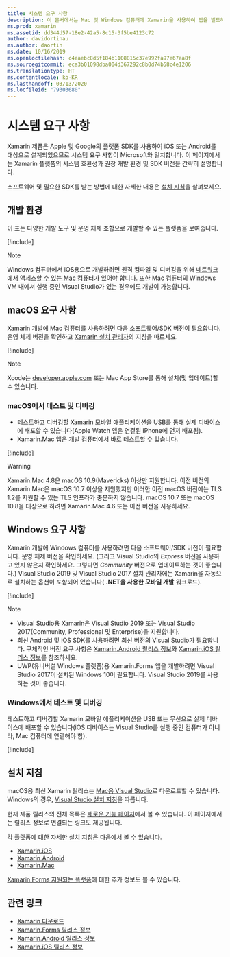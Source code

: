 ```yaml
---
title: 시스템 요구 사항
description: 이 문서에서는 Mac 및 Windows 컴퓨터에 Xamarin을 사용하여 앱을 빌드하기 위한 시스템 요구 사항을 나열합니다. 설치 지침으로 연결합니다.
ms.prod: xamarin
ms.assetid: dd344d57-18e2-42a5-8c15-3f5be4123c72
author: davidortinau
ms.author: daortin
ms.date: 10/16/2019
ms.openlocfilehash: c4eaebc8d5f184b1108815c37e992fa97e67aa8f
ms.sourcegitcommit: eca3b01098dba004d367292c8b0d74b58c4e1206
ms.translationtype: HT
ms.contentlocale: ko-KR
ms.lasthandoff: 03/13/2020
ms.locfileid: "79303680"
---
```

# <a name="system-requirements"></a>시스템 요구 사항

Xamarin 제품은 Apple 및 Google의 플랫폼 SDK를 사용하여 iOS 또는 Android를 대상으로 설계되었으므로 시스템 요구 사항이 Microsoft와 일치합니다. 이 페이지에서는 Xamarin 플랫폼의 시스템 호환성과 권장 개발 환경 및 SDK 버전을 간략히 설명합니다.

소프트웨어 및 필요한 SDK를 받는 방법에 대한 자세한 내용은 [설치 지침](#installation-instructions)을 살펴보세요.

## <a name="development-environments"></a>개발 환경

이 표는 다양한 개발 도구 및 운영 체제 조합으로 개발할 수 있는 플랫폼을 보여줍니다.

[!include[](~/cross-platform/includes/development-environment.md)]

> [!NOTE]
> Windows 컴퓨터에서 iOS용으로 개발하려면 원격 컴파일 및 디버깅을 위해 [네트워크에서 액세스할 수 있는 Mac 컴퓨터](~/ios/get-started/installation/windows/connecting-to-mac/index.md)가 있어야 합니다. 또한 Mac 컴퓨터의 Windows VM 내에서 실행 중인 Visual Studio가 있는 경우에도 개발이 가능합니다.

## <a name="macos-requirements"></a>macOS 요구 사항

Xamarin 개발에 Mac 컴퓨터를 사용하려면 다음 소프트웨어/SDK 버전이 필요합니다. 운영 체제 버전을 확인하고 [Xamarin 설치 관리자](#installation-instructions)의 지침을 따르세요.

[!include[](~/cross-platform/includes/macos-requirements.md)]

> [!NOTE]
> Xcode는 [developer.apple.com](https://developer.apple.com/xcode/download/) 또는 Mac App Store를 통해 설치(및 업데이트)할 수 있습니다.

### <a name="testing--debugging-on-macos"></a>macOS에서 테스트 및 디버깅

- 테스트하고 디버깅할 Xamarin 모바일 애플리케이션을 USB를 통해 실제 디바이스에 배포할 수 있습니다(Apple Watch 앱은 연결된 iPhone에 먼저 배포됨).
- Xamarin.Mac 앱은 개발 컴퓨터에서 바로 테스트할 수 있습니다.

[!include[](~/cross-platform/includes/macos-testing.md)]

> [!WARNING]
> Xamarin.Mac 4.8은 macOS 10.9(Mavericks) 이상만 지원합니다.
> 이전 버전의 Xamarin.Mac은 macOS 10.7 이상을 지원했지만 이러한 이전 macOS 버전에는 TLS 1.2를 지원할 수 있는 TLS 인프라가 충분하지 않습니다. macOS 10.7 또는 macOS 10.8을 대상으로 하려면 Xamarin.Mac 4.6 또는 이전 버전을 사용하세요.

## <a name="windows-requirements"></a>Windows 요구 사항

Xamarin 개발에 Windows 컴퓨터를 사용하려면 다음 소프트웨어/SDK 버전이 필요합니다.
운영 체제 버전을 확인하세요. (그리고 Visual Studio의 *Express* 버전을 사용하고 있지 않은지 확인하세요. 그렇다면 *Community* 버전으로 업데이트하는 것이 좋습니다.)
Visual Studio 2019 및 Visual Studio 2017 설치 관리자에는 Xamarin을 자동으로 설치하는 옵션이 포함되어 있습니다( **.NET을 사용한 모바일 개발** 워크로드).

[!include[](~/cross-platform/includes/windows-requirements.md)]

> [!NOTE]
>
> - Visual Studio용 Xamarin은 Visual Studio 2019 또는 Visual Studio 2017(Community, Professional 및 Enterprise)을 지원합니다.
> - 최신 Android 및 iOS SDK를 사용하려면 최신 버전의 Visual Studio가 필요합니다. 구체적인 버전 요구 사항은 [Xamarin.Android 릴리스 정보](/xamarin/android/release-notes/)와 [Xamarin.iOS 릴리스 정보](/xamarin/ios/release-notes/)를 참조하세요.
> - UWP(유니버설 Windows 플랫폼)용 Xamarin.Forms 앱을 개발하려면 Visual Studio 2017이 설치된 Windows 10이 필요합니다. Visual Studio 2019를 사용하는 것이 좋습니다.

### <a name="testing--debugging-on-windows"></a>Windows에서 테스트 및 디버깅

테스트하고 디버깅할 Xamarin 모바일 애플리케이션을 USB 또는 무선으로 실제 디바이스에 배포할 수 있습니다(iOS 디바이스는 Visual Studio를 실행 중인 컴퓨터가 아니라, Mac 컴퓨터에 연결해야 함).

[!include[](~/cross-platform/includes/windows-testing.md)]

## <a name="installation-instructions"></a>설치 지침

macOS용 최신 Xamarin 릴리스는 [Mac용 Visual Studio](https://docs.microsoft.com/visualstudio/mac/installation)로 다운로드할 수 있습니다. Windows의 경우, [Visual Studio 설치 지침](https://docs.microsoft.com/visualstudio/install/install-visual-studio)을 따릅니다.

현재 제품 릴리스의 전체 목록은 [새로운 기능 페이지](~/whats-new/index.yml)에서 볼 수 있습니다. 이 페이지에서는 릴리스 정보로 연결되는 링크도 제공됩니다.

각 플랫폼에 대한 자세한 [설치](~/get-started/installation/index.md) 지침은 다음에서 볼 수 있습니다.

- [Xamarin.iOS](~/ios/get-started/installation/index.md)
- [Xamarin.Android](~/android/get-started/installation/index.md)
- [Xamarin.Mac](~/mac/get-started/installation.md)

[Xamarin.Forms 지원되는 플랫폼](~/get-started/supported-platforms.md)에 대한 추가 정보도 볼 수 있습니다.

## <a name="related-links"></a>관련 링크

- [Xamarin 다운로드](https://visualstudio.microsoft.com/xamarin/)
- [Xamarin.Forms 릴리스 정보](/xamarin/xamarin-forms/release-notes/)
- [Xamarin.Android 릴리스 정보](/xamarin/android/release-notes/)
- [Xamarin.iOS 릴리스 정보](/xamarin/ios/release-notes/)
